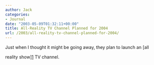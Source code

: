 ```yaml
---
author: Jack
categories:
- Journal
date: "2003-05-09T01:32:11+00:00"
title: All-Reality TV Channel Planned for 2004
url: /2003/all-reality-tv-channel-planned-for-2004/
---
```


Just when I thought it might be going away, they plan to launch an [all
  

  
reality show][1] TV channel.

 [1]: //story.news.yahoo.com/news?tmpl=story&u=/ap/20030428/ap_on_en_tv/reality_channel_2"